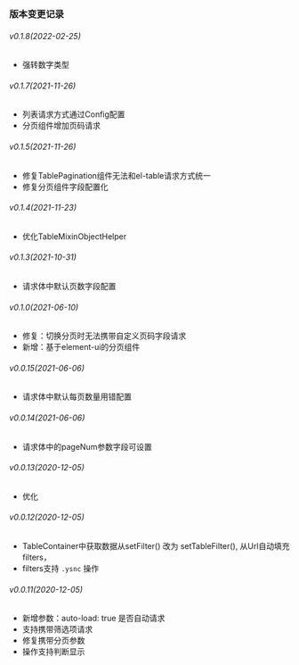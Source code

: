 ### 版本变更记录
###### v0.1.8(2022-02-25)
* 强转数字类型

###### v0.1.7(2021-11-26)
* 列表请求方式通过Config配置
* 分页组件增加页码请求

###### v0.1.5(2021-11-26)
* 修复TablePagination组件无法和el-table请求方式统一
* 修复分页组件字段配置化

###### v0.1.4(2021-11-23)
* 优化TableMixinObjectHelper

###### v0.1.3(2021-10-31)

* 请求体中默认页数字段配置

###### v0.1.0(2021-06-10)

* 修复：切换分页时无法携带自定义页码字段请求
* 新增：基于element-ui的分页组件

###### v0.0.15(2021-06-06)

* 请求体中默认每页数量用错配置

###### v0.0.14(2021-06-06)

* 请求体中的pageNum参数字段可设置

###### v0.0.13(2020-12-05)

* 优化

###### v0.0.12(2020-12-05)

* TableContainer中获取数据从setFilter() 改为 setTableFilter(), 从Url自动填充filters，
* filters支持 `.ysnc` 操作

###### v0.0.11(2020-12-05)

* 新增参数：auto-load: true 是否自动请求
* 支持携带筛选项请求
* 修复携带分页参数
* 操作支持判断显示
